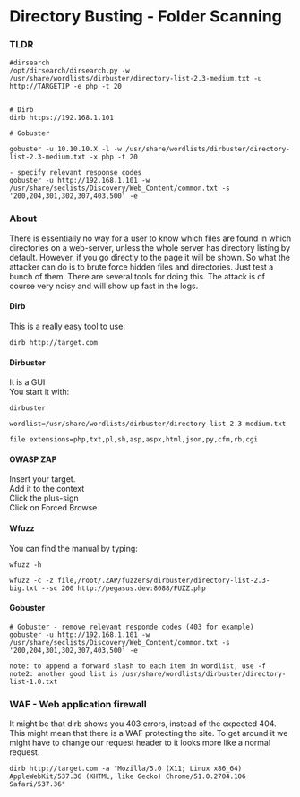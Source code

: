 # Directory Busting - Folder Scanning



### TLDR <a id="tldr"></a>

```text
#dirsearch
/opt/dirsearch/dirsearch.py -w /usr/share/wordlists/dirbuster/directory-list-2.3-medium.txt -u http://TARGETIP -e php -t 20


# Dirb
dirb https://192.168.1.101

# Gobuster 

gobuster -u 10.10.10.X -l -w /usr/share/wordlists/dirbuster/directory-list-2.3-medium.txt -x php -t 20

- specify relevant response codes
gobuster -u http://192.168.1.101 -w /usr/share/seclists/Discovery/Web_Content/common.txt -s '200,204,301,302,307,403,500' -e
```

### About <a id="about"></a>

There is essentially no way for a user to know which files are found in which directories on a web-server, unless the whole server has directory listing by default. However, if you go directly to the page it will be shown. So what the attacker can do is to brute force hidden files and directories. Just test a bunch of them. There are several tools for doing this. The attack is of course very noisy and will show up fast in the logs.

#### Dirb <a id="dirb"></a>

This is a really easy tool to use:

```text
dirb http://target.com
```

#### Dirbuster <a id="dirbuster"></a>

It is a GUI  
You start it with:

```text
dirbuster

wordlist=/usr/share/wordlists/dirbuster/directory-list-2.3-medium.txt

file extensions=php,txt,pl,sh,asp,aspx,html,json,py,cfm,rb,cgi
```

#### OWASP ZAP <a id="owasp-zap"></a>

Insert your target.  
Add it to the context  
Click the plus-sign  
Click on Forced Browse

#### Wfuzz <a id="wfuzz"></a>

You can find the manual by typing:

```text
wfuzz -h
```

```text
wfuzz -c -z file,/root/.ZAP/fuzzers/dirbuster/directory-list-2.3-big.txt --sc 200 http://pegasus.dev:8088/FUZZ.php
```

#### Gobuster <a id="gobuster"></a>

```text
# Gobuster - remove relevant responde codes (403 for example)
gobuster -u http://192.168.1.101 -w /usr/share/seclists/Discovery/Web_Content/common.txt -s '200,204,301,302,307,403,500' -e

note: to append a forward slash to each item in wordlist, use -f
note2: another good list is /usr/share/wordlists/dirbuster/directory-list-1.0.txt
```

### WAF - Web application firewall <a id="waf---web-application-firewall"></a>

It might be that dirb shows you 403 errors, instead of the expected 404. This might mean that there is a WAF protecting the site. To get around it we might have to change our request header to it looks more like a normal request.

```text
dirb http://target.com -a "Mozilla/5.0 (X11; Linux x86_64) AppleWebKit/537.36 (KHTML, like Gecko) Chrome/51.0.2704.106 Safari/537.36"
```

